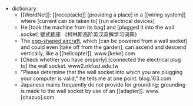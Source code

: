 - dictionary
    - [[WordNet]]: [[receptacle]] [providing a place] in a [[wiring system]] where [current can be taken to] [run electrical devices]
    - He [took the machine from its bag] and [plugged it into the wall socket] 壁式插座 《柯林斯高阶英汉双解学习词典》
    - The [egg-shaped aircraft]([[aircraft]]), which [can be powered from a wall socket] and could even [take off from the garden], can ascend and descend vertically, like a [[helicopter]]. www.[keke].com
    - [Check whether you have properly] [connected the electrical plug to] the wall socket. www2.nkfust.edu.tw
    - "Please determine that the wall socket into which you are plugging your computer is valid," he tells me at one point. blog.163.com
    - Japanese mains frequently do not provide for grounding; grounding is made to the wall socket by use of an [[adapter]]. www.[chazuo].com
